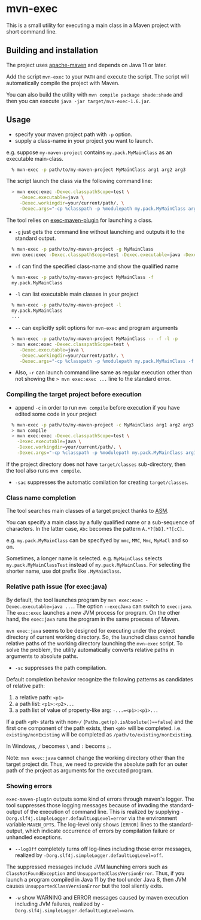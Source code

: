 # mvn-exec

This is a small utility for executing a main class in a Maven project with short command line.

## Building and installation

The project uses [apache-maven](http://maven.apache.org) and depends on Java 11 or later.

Add the script `mvn-exec` to your `PATH` and execute the script.
The script will automatically compile the project with Maven.

You can also build the utility with `mvn compile package shade:shade` 
and then you can execute `java -jar target/mvn-exec-1.6.jar`.

## Usage

* specify your maven project path with `-p` option.
* supply a class-name in your project you want to launch.

e.g. suppose `my-maven-project` contains `my.pack.MyMainClass` as an executable main-class.

```bash
  % mvn-exec -p path/to/my-maven-project MyMainClass arg1 arg2 arg3
```

The script launch the class via the following command line:

```bash
  > mvn exec:exec -Dexec.classpathScope=test \
     -Dexec.executable=java \
     -Dexec.workingdir=your/current/path/. \
     -Dexec.args="-cp %classpath -p %modulepath my.pack.MyMainClass arg1 arg2 arg3"
```

The tool relies on [exec-maven-plugin](https://www.mojohaus.org/exec-maven-plugin/) for launching a class.

* `-g` just gets the command line without launching and outputs it to the standard output.

```bash
  % mvn-exec -p path/to/my-maven-project -g MyMainClass 
  mvn exec:exec -Dexec.classpathScope=test -Dexec.executable=java -Dexec.workingdir=your/current/path/. -Dexec.args="-cp %classpath -p %modulepath my.pack.MyMainClass"
```

* `-f` can find the specified class-name and show the qualified name

```bash
  % mvn-exec -p path/to/my-maven-project MyMainClass -f
  my.pack.MyMainClass
```

* `-l` can list executable main classes in your project

```bash
  % mvn-exec -p path/to/my-maven-project -l
  my.pack.MyMainClass
  ...

```

* `--` can explicitly split options for `mvn-exec` and program arguments

```bash
  % mvn-exec -p path/to/my-maven-project MyMainClass -- -f -l -p 
  > mvn exec:exec -Dexec.classpathScope=test \
     -Dexec.executable=java \
     -Dexec.workingdir=your/current/path/. \
     -Dexec.args="-cp %classpath -p %modulepath my.pack.MyMainClass -f -l -p"
```

* Also, `-r` can launch command line same as regular execution other than not showing the `> mvn exec:exec ...` line to the standard error.

### Compiling the target project before execution

* append `-c` in order to run `mvn compile` before execution if you have edited some code in your project

```bash
  % mvn-exec -p path/to/my-maven-project -c MyMainClass arg1 arg2 arg3
  > mvn compile
  > mvn exec:exec -Dexec.classpathScope=test \
    -Dexec.executable=java \
    -Dexec.workingdir=your/current/path/. \
    -Dexec.args="-cp %classpath -p %modulepath my.pack.MyMainClass arg1 arg2 arg3"
```

If the project directory does not have `target/classes` sub-directory, 
then the tool also runs `mvn compile`.

* `-sac` suppresses the automatic comilation for creating `target/classes`.


### Class name completion 

The tool searches main classes of a target project thanks to [ASM](https://asm.ow2.io). 

You can specify a main class by a fully qualified name or a sub-sequence of characters.
In the latter case, `Abc` becomes the pattern `A.*?[bB].*?[cC]`.

e.g. `my.pack.MyMainClass` can be specifyed by `mmc`, `MMC`, `Mmc`, `MyMaCl` and so on.

Sometimes, a longer name is selected. e.g.  `MyMainClass` selects `my.pack.MyMainClassTest` instead of `my.pack.MyMainClass`. 
For selecting the shorter name,  use dot prefix like  `.MyMainClass`.

### Relative path issue (for exec:java)

By default, the tool launches program by `mvn exec:exec -Dexec.executable=java ...`. 
The option `--execJava` can switch to `exec:java`. 
The `exec:exec` launches a new  JVM process for program. 
On the other hand, the `exec:java` runs the program in the same proecess of Maven.

`mvn exec:java` seems to be designed for executing under the project directory of current working directory.
So, the launched class cannot handle relative paths of the working directory launching the `mvn-exec` script.
To solve the problem, the utility automatically converts relative paths in arguments to absolute paths.

* `-sc` suppresses the path compilation. 

Default completion behavior recognize the following patterns as candidates of relative path:

  1. a relative path: `<p1>`
  2. a path list: `<p1>:<p2>...`
  3. a path list of value of property-like arg: `-...=<p1>:<p1>...`

If a path `<pN>` starts with non-`/` (`Paths.get(p).isAbsolute()==false`)
and the first one component of the path exists, then `<pN>` will be completed.
i.e. `existing/nonExisting` will be completed as `/path/to/existing/nonExisting`.

In Windows, `/` becomes `\` and `:` becoms `;`.

Note: `mvn exec:java` cannot change the working directory other than the target project dir. Thus, we need to provide the absolute path for an outer path of the project as arguments for the executed program.

### Showing errors

`exec-maven-plugin` outputs some kind of errors through maven's logger. 
The tool suppresses those logging messages because of invading the standard-output of the execution of command line.
This is realized by supplying `-Dorg.slf4j.simpleLogger.defaultLogLevel=error` via the environment variable `MAVEN_OPTS`.
The log-level only shows `[ERROR]` lines to the standard-output, which indicate occurrence of errors by compilation failure or unhandled exceptions.

* `--logOff` completely turns off log-lines including those error messages, realized by `-Dorg.slf4j.simpleLogger.defaultLogLevel=off`.

The suppressed messages include JVM launching errors such as `ClassNotFoundException` and `UnsupportedClassVersionError`. 
Thus, if you launch a program compiled in Java 11 by the tool under Java 8, 
then JVM causes `UnsupportedClassVersionError` but the tool silently exits.

* `-w` show WARNING and ERROR messages caused by maven execution including JVM failures, realized by `-Dorg.slf4j.simpleLogger.defaultLogLevel=warn`.

